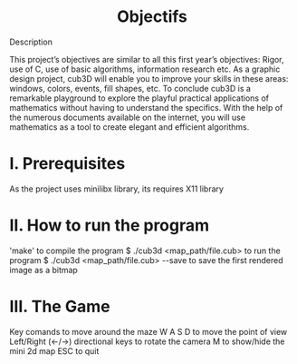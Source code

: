 <h1 align="center"> Objectifs </h1>

Description

This project’s objectives are similar to all this first year’s objectives: Rigor, use of C, use of basic algorithms, information research etc. As a graphic design project, cub3D will enable you to improve your skills in these areas: windows, colors, events, fill shapes, etc. To conclude cub3D is a remarkable playground to explore the playful practical applications of mathematics without having to understand the specifics. With the help of the numerous documents available on the internet, you will use mathematics as a tool to create elegant and efficient algorithms.

# I. Prerequisites
  
  As the project uses minilibx library, its requires X11 library

# II. How to run the program

  'make' to compile the program
  $ ./cub3d <map_path/file.cub> to run the program
  $ ./cub3d <map_path/file.cub> --save to save the first rendered image as a bitmap

# III. The Game

  Key comands to move around the maze
  W A S D to move the point of view
  Left/Right (←/→) directional keys to rotate the camera
  M to show/hide the mini 2d map
  ESC to quit

